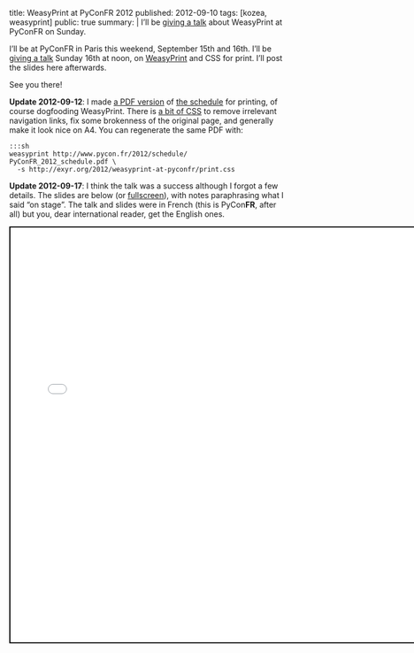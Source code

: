 title: WeasyPrint at PyConFR 2012
published: 2012-09-10
tags: [kozea, weasyprint]
public: true
summary: |
    I’ll be [giving a talk](http://www.pycon.fr/2012/schedule/presentation/16/)
    about WeasyPrint at PyConFR on Sunday.


I’ll be at PyConFR in Paris this weekend, September 15th and 16th.
I’ll be [giving a talk](http://www.pycon.fr/2012/schedule/presentation/16/)
Sunday 16th at noon, on [WeasyPrint](http://weasyprint.org/) and CSS for print.
I’ll post the slides here afterwards.

See you there!

**Update 2012-09-12**:
I made [a PDF version](PyConFR_2012_schedule.pdf) of
[the schedule](http://www.pycon.fr/2012/schedule/) for printing, of course
dogfooding WeasyPrint. There is [a bit of CSS](print.css) to remove irrelevant
navigation links, fix some brokenness of the original page, and generally
make it look nice on A4. You can regenerate the same PDF with:

    :::sh
    weasyprint http://www.pycon.fr/2012/schedule/ PyConFR_2012_schedule.pdf \
      -s http://exyr.org/2012/weasyprint-at-pyconfr/print.css

**Update 2012-09-17**:
I think the talk was a success although I forgot a few details. The slides
are below (or <a href="embedder.html#slides.html">fullscreen</a>), with notes
paraphrasing what I said “on stage”.
The talk and slides were in French (this is PyCon<strong>FR</strong>,
after all) but you, dear international reader, get the English ones.

<iframe
  src="embedder.html#slides.html"
  width="736" height="750" style="border: 2px solid black"></iframe>
